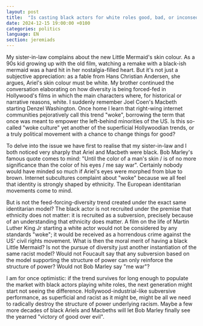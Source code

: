 ```yaml
---
layout: post
title:  "Is casting black actors for white roles good, bad, or inconsequential?"
date: 2024-12-15 19:00:00 +0100
categories: politics
language: EN
section: jeremiads
---
```


My sister-in-law complains about the new Little Mermaid's skin colour. As a 90s kid growing up with the old film, watching a remake with a black-ish mermaid was a hard hit in her nostalgia-filled heart. But it's not just a subjective appreciation: as a fable from Hans Christian Andersen, she argues, Ariel's skin colour must be white. My brother continued the conversation elaborating on how diversity is being forced-fed in Hollywood's films in which the main characters where, for historical or narrative reasons, white. I suddenly remember Joel Coen's Macbeth starting Denzel Washington. Once home I learn that right-wing internet communities pejoratively call this trend "woke", borrowing the term that once was meant to empower the left-behind minorities of the US. Is this so-called "woke culture" yet another of the superficial Hollywoodian trends, or a truly political movement with a chance to change things for good?

To delve into the issue we have first to realise that my sister-in-law and I both noticed very sharply that Ariel and Macbeth were black. Bob Marley's famous quote comes to mind: "Until the color of a man's skin / is of no more significance than the color of his eyes / me say war". Certainly nobody would have minded so much if Ariel's eyes were morphed from blue to brown. Internet subcultures complaint about "woke" because we all feel that identity is strongly shaped by ethnicity. The European identitarian movements come to mind.

But is not the feed-forcing-diversity trend created under the exact same identitarian model? The black actor is not recruited under the premise that ethnicity does not matter: it is recruited as a subversion, precisely because of an understanding that ethnicity does matter. A film on the life of Martin Luther King Jr starting a white actor would not be considered by any standards "woke"; it would be received as a horrendous crime against the US' civil rights movement. What is then the moral merit of having a black Little Mermaid? Is not the pursue of diversity just another instantiation of the same racist model? Would not Foucault say that any subversion based on the model supporting the structure of power can only reinforce the structure of power? Would not Bob Marley say "me war"?

I am for once optimistic: if the trend survives for long enough to populate the market with black actors playing white roles, the next generation might start not seeing the difference. Hollywood-industrial-like subversive performance, as superficial and racist as it might be, might be all we need to radically destroy the structure of power underlying racism. Maybe a few more decades of black Ariels and Macbeths will let Bob Marley finally see the yearned "victory of good over evil".
